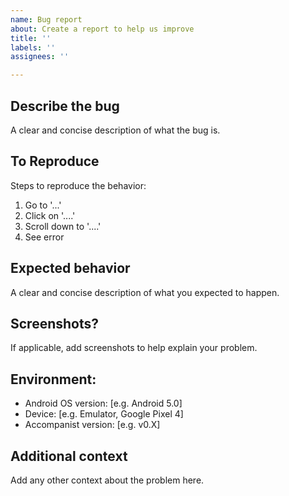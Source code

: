 ```yaml
---
name: Bug report
about: Create a report to help us improve
title: ''
labels: ''
assignees: ''

---
```


## Describe the bug
A clear and concise description of what the bug is.

## To Reproduce
Steps to reproduce the behavior:
1. Go to '...'
2. Click on '....'
3. Scroll down to '....'
4. See error

## Expected behavior
A clear and concise description of what you expected to happen.

## Screenshots?
If applicable, add screenshots to help explain your problem.

## Environment:
 - Android OS version: [e.g. Android 5.0]
 - Device: [e.g. Emulator, Google Pixel 4]
 - Accompanist version: [e.g. v0.X]

## Additional context
Add any other context about the problem here.
